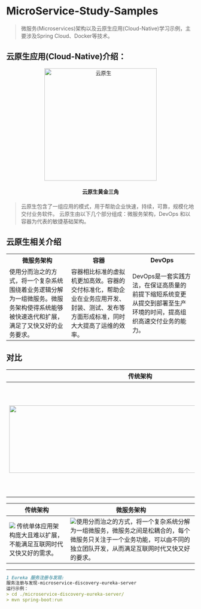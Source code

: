 # MicroService-Study-Samples

>微服务(Microservices)架构以及云原生应用(Cloud-Native)学习示例，主要涉及Spring Cloud、Docker等技术。

## 云原生应用(Cloud-Native)介绍：
<div  align="center">    
 <img src="http://oosk9q3p6.bkt.clouddn.com/lab_contrast.png" width = "300" height = "300" alt="云原生" align=center />
 <h4>云原生黄金三角</h4>
</div>

> 云原生包含了一组应用的模式，用于帮助企业快速，持续，可靠，规模化地交付业务软件。
云原生由以下几个部分组成：微服务架构，DevOps 和以容器为代表的敏捷基础架构。

## 云原生相关介绍
<table>
    <tr>
        <th>微服务架构</th>
        <th>容器</th>
        <th>DevOps</th>
    </tr>
    <tr>
        <td>使用分而治之的方式，将一个复杂系统围绕着业务逻辑分解为一组微服务。微服务架构使得系统能够被快速迭代和扩展，满足了又快又好的业务要求。</td>
        <td>容器相比标准的虚拟机更加高效。容器的交付标准化，帮助企业在业务应用开发、封装、测试、发布等方面形成标准，同时大大提高了运维的效率。</td>
        <td>DevOps是一套实践方法，在保证高质量的前提下缩短系统变更从提交到部署至生产环境的时间，提高组织高速交付业务的能力。</td>
    </tr>
</table>

## 对比

 传统架构   |  微服务架构
------------- | -------------
<img align="center" src="http://oosk9q3p6.bkt.clouddn.com/micro_contrast1.png" style="width:700px;height:180px;"/>  | <img align="center" src="http://oosk9q3p6.bkt.clouddn.com/micro_contrast2.png" style="width:300px;height:300px;"/>

 传统架构   |  微服务架构
------------- | -------------
![](http://oosk9q3p6.bkt.clouddn.com/micro_contrast1.png) 传统单体应用架构庞大且难以扩展，不能满足互联网时代又快又好的需求。 | ![](http://oosk9q3p6.bkt.clouddn.com/micro_contrast2.png)使用分而治之的方式，将一个复杂系统分解为一组微服务，微服务之间是松耦合的，每个微服务只关注于一个业务功能，可以由不同的独立团队开发，从而满足互联网时代又快又好的要求。

*** 
```markdown
1 Eureka 服务注册与发现:
服务注册与发现-microservice-discovery-eureka-server
运行示例：
> cd ./microservice-discovery-eureka-server/
> mvn spring-boot:run
```


  [1]: http://oosk9q3p6.bkt.clouddn.com/micro_contrast1.png
  [2]: http://oosk9q3p6.bkt.clouddn.com/micro_contrast2.png